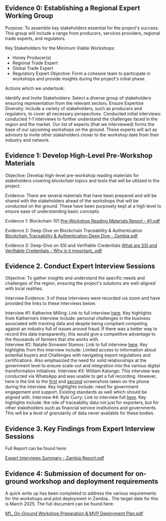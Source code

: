 ## Evidence 0: Establishing a Regional Expert Working Group
Purpose: To assemble key stakeholders essential for the project's success. This group will include a range from producers, services providers, regional trade experts, and regulators.

Key Stakeholders for the Minimum Viable Workshops:

- Honey Producer(s)
- Regional Trade Expert
- Global Trade Expert
- Regulatory Expert
Objective: Form a cohesive team to participate in workshops and provide insights during the project's initial phase.

Actions which we undertook:

Identify and Invite Stakeholders: Select a diverse group of stakeholders ensuring representation from the relevant sectors.
Ensure Expertise Diversity: Include a variety of stakeholders, such as producers and regulators, to cover all necessary perspectives.
Conducted initial interviews: conducted 1-1 interviews to further understand the challenges faced in the region and the market. 
Our list of experts (that we interviewed)  forms the base of our upcoming workshops on the ground. These experts will act as advisors to invite other stakeholders closer to the workshop date from their industry and network. 

## Evidence 1: Develop High-Level Pre-Workshop Materials
Objective: Develop high-level pre-workshop reading materials for stakeholders covering blockchain topics and tools that will be utilized in the project. 

Evidence: There are several materials that have been prepared and will be shared with the stakeholders ahead of the workshops that will be conducted on the ground. These have been purposely kept at a high level to ensure ease of understanding basic concepts. 

Evidence 1: Blockchain 101
[Pre-Workshop Reading Materials Report - #1.pdf](files/Pre-Workshop%20Reading%20Materials%20Report%20-%20%231.pdf)

Evidence 2: Deep-Dive on Blockchain Traceability & Authentication
[Blockchain Traceability & Authentication Deep Dive - Zambia.pdf](files/Blockchain%20Traceability%20%26%20Authentication%20Deep%20Dive%20-%20Zambia%20.pdf)

Evidence 3: Deep-Dive on SSI and Verifiable Credentials
[What are SSI and Verifiable Credentials - Why is it important_.pdf](files/What%20are%20SSI%20and%20Verifiable%20Credentials%20-%20Why%20is%20it%20important_.pdf)

## Evidence 2. Conduct Expert Interview Sessions
Objective: To gather insights and understand the specific needs and challenges of the region, ensuring the project's solutions are well-aligned with local realities.

Interview Evidence: 3 of these interviews were recorded via zoom and have provided the links to these interviews below. 

Interview #1: Katherine Milling: Link to full interview [here](https://drive.google.com/file/d/1kilx2fKk5CxX3rPZvZarCp5MPcR25eJD/view?usp=sharing). Key highlights from Katherine’s interview include: personal challenges in the business associated with tracking data and despite being compliant competing against an industry full of issues around fraud. If there was a better way to record this data transparently; this would give a competitive advantage to the thousands of farmers that she works with.  
Interview #2: Natalie Simwami Stamos: Link to full interview [here](https://drive.google.com/file/d/1HSK3VQi4GEoVUX7GPXOjRdkTUsFCaJhK/view). Key highlights from this interview include: Limited access to information about potential buyers and Challenges with navigating export regulations and certifications. Also emphasized the need for solid relationships at the government level to ensure scale-out and integration into the various digital transformation initiatives. 
Interview #3: William Katongo: This interview was conducted via WhatsApp and was unable to get a full recording. However, here is the link to the [first](https://drive.google.com/file/d/1mTnbCihJbt733uFjc8CbP8nc5QzSZqHL/view?usp=sharing) and [second](https://drive.google.com/file/d/1-diGmoacvpCRN-yfJmAmCmKolTqI3azC/view?usp=sharing) screenshots taken on the phone during the interview. Key highlights include: need for government engagement and support. Existing standards as well which should be aligned with.
Interview #4: Kyle Curry: Link to interview full [here](https://drive.google.com/file/d/1F4afaHCPnMF2o5ZV-d5ACEVOGnsFy4S5/view?usp=sharing). Key highlights include: the role of traceability data not just for exporters, but for other stakeholders such as financial service institutions and governments. This will be a level of granularity of data never available for these bodies. 
## Evidence 3. Key Findings from Expert Interview Sessions
Full Report can be found here:

[Expert Interviews Summary - Zambia Report.pdf](files/Expert%20Interviews%20Summary%20-%20Zambia%20Report.pdf)

## Evidence 4: Submission of document for on-ground workshop and deployment requirements
A quick write up has been completed to address the various requirements for the workshops and pilot deployment in Zambia.. The target date for this is March 2025.  The full document can be found here:

[M1_ On-Ground Workshop Preparation & MVP Deployment Plan.pdf](files/M1_%20On-Ground%20Workshop%20Preparation%20%26%20MVP%20Deployment%20Plan.pdf)